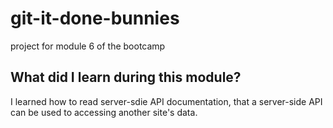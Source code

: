 # git-it-done-bunnies
project for module 6 of the bootcamp

## What did I learn during this module?
I learned how to read server-sdie API documentation, that a server-side API can be used to accessing another site's data.